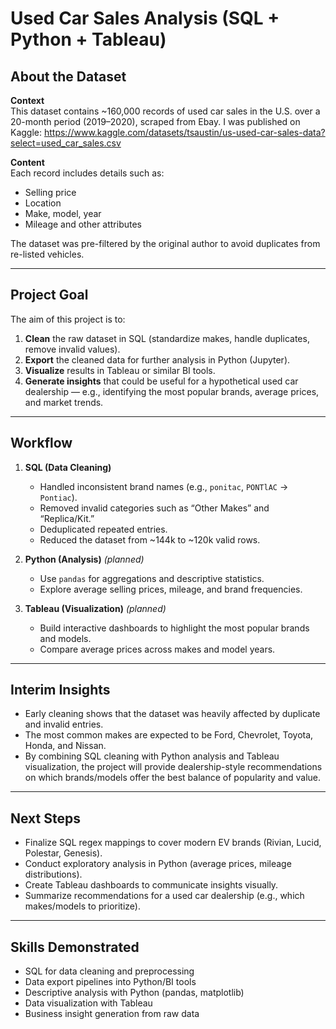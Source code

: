 # Used Car Sales Analysis (SQL + Python + Tableau)

## About the Dataset
**Context**  
This dataset contains ~160,000 records of used car sales in the U.S. over a 20-month period (2019–2020), scraped from Ebay. I was published on Kaggle: https://www.kaggle.com/datasets/tsaustin/us-used-car-sales-data?select=used_car_sales.csv

**Content**  
Each record includes details such as:  
- Selling price  
- Location  
- Make, model, year  
- Mileage and other attributes  

The dataset was pre-filtered by the original author to avoid duplicates from re-listed vehicles.

---

## Project Goal
The aim of this project is to:  
1. **Clean** the raw dataset in SQL (standardize makes, handle duplicates, remove invalid values).  
2. **Export** the cleaned data for further analysis in Python (Jupyter).  
3. **Visualize** results in Tableau or similar BI tools.  
4. **Generate insights** that could be useful for a hypothetical used car dealership — e.g., identifying the most popular brands, average prices, and market trends.  

---

## Workflow
1. **SQL (Data Cleaning)**  
   - Handled inconsistent brand names (e.g., `ponitac`, `PONTlAC` → `Pontiac`).  
   - Removed invalid categories such as “Other Makes” and “Replica/Kit.”  
   - Deduplicated repeated entries.  
   - Reduced the dataset from ~144k to ~120k valid rows.  

2. **Python (Analysis)** *(planned)*  
   - Use `pandas` for aggregations and descriptive statistics.  
   - Explore average selling prices, mileage, and brand frequencies.  

3. **Tableau (Visualization)** *(planned)*  
   - Build interactive dashboards to highlight the most popular brands and models.  
   - Compare average prices across makes and model years.  

---

## Interim Insights
- Early cleaning shows that the dataset was heavily affected by duplicate and invalid entries.  
- The most common makes are expected to be Ford, Chevrolet, Toyota, Honda, and Nissan.  
- By combining SQL cleaning with Python analysis and Tableau visualization, the project will provide dealership-style recommendations on which brands/models offer the best balance of popularity and value.  

---

## Next Steps
- Finalize SQL regex mappings to cover modern EV brands (Rivian, Lucid, Polestar, Genesis).  
- Conduct exploratory analysis in Python (average prices, mileage distributions).  
- Create Tableau dashboards to communicate insights visually.  
- Summarize recommendations for a used car dealership (e.g., which makes/models to prioritize).  

---

## Skills Demonstrated
- SQL for data cleaning and preprocessing  
- Data export pipelines into Python/BI tools  
- Descriptive analysis with Python (pandas, matplotlib)  
- Data visualization with Tableau  
- Business insight generation from raw data  

